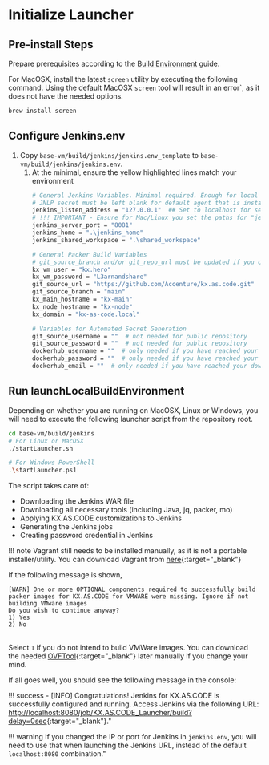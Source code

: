 # Initialize Launcher

## Pre-install Steps

Prepare prerequisites according to the [Build Environment](../../Build/Local-Virtualizations/) guide.

For MacOSX, install the latest `screen` utility by executing the following command. Using the default MacOSX `screen` tool will result in an error`, as it does not have the needed options.
```bash
brew install screen
```

## Configure Jenkins.env
1. Copy `base-vm/build/jenkins/jenkins.env_template` to `base-vm/build/jenkins/jenkins.env`.
   1. At the minimal, ensure the yellow highlighted lines match your environment
      ```bash linenums="1" hl_lines="3 4 5 6 7"
      # General Jenkins Variables. Minimal required. Enough for local virtualization
      # JNLP secret must be left blank for default agent that is installed with the initial setup
      jenkins_listen_address = "127.0.0.1"  ## Set to localhost for security reasons
      # !!! IMPORTANT - Ensure for Mac/Linux you set the paths for "jenkins_home" and "jenkins_shared_workspace" to start with ./ instead of .\ for Windows!
      jenkins_server_port = "8081"
      jenkins_home = ".\jenkins_home"
      jenkins_shared_workspace = ".\shared_workspace"
   
      # General Packer Build Variables
      # git_source_branch and/or git_repo_url must be updated if you created a new branch or forked the original repository
      kx_vm_user = "kx.hero"
      kx_vm_password = "L3arnandshare"
      git_source_url = "https://github.com/Accenture/kx.as.code.git"
      git_source_branch = "main"
      kx_main_hostname = "kx-main"
      kx_node_hostname = "kx-node"
      kx_domain = "kx-as-code.local"
   
      # Variables for Automated Secret Generation
      git_source_username = ""  # not needed for public repository
      git_source_password = ""  # not needed for public repository
      dockerhub_username = ""  # only needed if you have reached your download limit
      dockerhub_password = ""  # only needed if you have reached your download limit
      dockerhub_email = ""  # only needed if you have reached your download limit
      ```

## Run launchLocalBuildEnvironment
Depending on whether you are running on MacOSX, Linux or Windows, you will need to execute the following launcher script from the repository root.

```bash
cd base-vm/build/jenkins
# For Linux or MacOSX
./startLauncher.sh

# For Windows PowerShell
.\startLauncher.ps1
```

The script takes care of:

- Downloading the Jenkins WAR file
- Downloading all necessary tools (including Java, jq, packer, mo)
- Applying KX.AS.CODE customizations to Jenkins
- Generating the Jenkins jobs
- Creating password credential in Jenkins

!!! note
    Vagrant still needs to be installed manually, as it is not a portable installer/utility. You can download Vagrant from [here](https://www.vagrantup.com/downloads.html){:target="\_blank"}

If the following message is shown,

<pre>
<code><span style="white-space: pre-wrap;">[WARN] One or more OPTIONAL components required to successfully build packer images for KX.AS.CODE for VMWARE were missing. Ignore if not building VMware images
Do you wish to continue anyway?
1) Yes
2) No</span>
</code>
</pre>

Select `1` if you do not intend to build VMWare images. You can download the needed [OVFTool](https://code.vmware.com/web/tool/4.4.0/ovf){:target="\_blank"} later manually if you change your mind.

If all goes well, you should see the following message in the console:

!!! success 
    - [INFO] Congratulations! Jenkins for KX.AS.CODE is successfully configured and running. Access Jenkins via the following URL: [http://localhost:8080/job/KX.AS.CODE_Launcher/build?delay=0sec](http://localhost:8080/job/KX.AS.CODE_Launcher/build?delay=0sec){:target="\_blank"}."

!!! warning
    If you changed the IP or port for Jenkins in `jenkins.env`, you will need to use that when launching the Jenkins URL, instead of the default `localhost:8080` combination."

